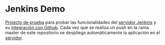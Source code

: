 # Jenkins Demo
[Projecto de prueba](http://http://152.67.40.135:8080/webdemo/) para probar las funcionalidades del [servidor Jenkins](http://152.67.40.135:8080/jenkins) y su [integración con Github](https://plugins.jenkins.io/github/).
Cada vez que se realiza un push en la rama master de este repositorio se despliega automáticamente la aplicación en el [servidor](http://152.67.40.135:8080/jenkins).


